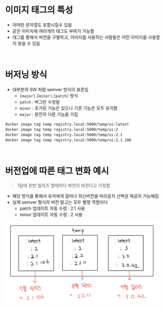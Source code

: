 # 이미지 태그의 특성

- 어떠한 문자열도 포함시킬수 있음
- 같은 이미지에 여러개의 태그도 부여가 가능함
- 태그를 통해서 버전을 구별하고, 이미지를 사용하는 사람들은 어떤 이미지를 사용할지 찾을 수 있음

<br>

# 버저닝 방식

- 대부분의 SW 처럼 semver 방식이 표준임
  - `[major]`.`[minor]`.`[patch]` 방식
  - `patch` : 버그만 수정됨
  - `minor` : 추가된 기능은 있으나 기존 기능은 모두 유지함
  - `major` : 완전히 다른 기능을 가짐

```bash
docker image tag temp registry.local:5000/temp/ui:latest
docker image tag temp registry.local:5000/temp/ui:2
docker image tag temp registry.local:5000/temp/ui:2.1
docker image tag temp registry.local:5000/temp/ui:2.1.106
```

<br>

# 버전업에 따른 태그 변화 예시

> 1달에 한번 릴리즈 할때마다 버전이 바뀐다고 가정함

- 해당 방식을 통해서 유저에게 얼마나 최신버전을 따라갈지 선택권 제공이 가능해짐
- 실제 semver 형식의 버전 말고는 모두 별명 역할이다
  - patch 업데이트 자동 수령 : 2.1 사용
  - minor 업데이트 자동 수령 : 2 사용

![alt text](image-1.png)
